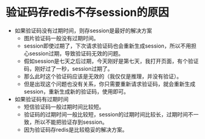 # 验证码存redis不存session的原因
* 如果验证码没有过期时间，则存session是最好的解决方案
    - 图片验证码一般没有过期时间。
    - session即使过期了，下次请求验证码也会重新生成session，所以不用担心session过期，导致验证码无效的问题。
    - 假如session是七天之后过期，今天刚好是第七天，我打开页面，有个验证码，刚好过了一秒，session过期了。
    - 那么此时这个验证码应该是无效的（我仅仅是推理，并没有验证）。
    - 但是出现这个问题也没有关系，你只需要重新请求验证码，就会重新生成session，重新生成新的验证码，使用即可。
* 如果验证码有过期时间
    - 短信验证码一般过期时间比较短。
    - 验证码的过期时间一般比较短，session的过期时间比较长，过期时间不一致，所以不能把验证存到session。
    - 因为验证码存redis是比较稳妥的解决方案。
